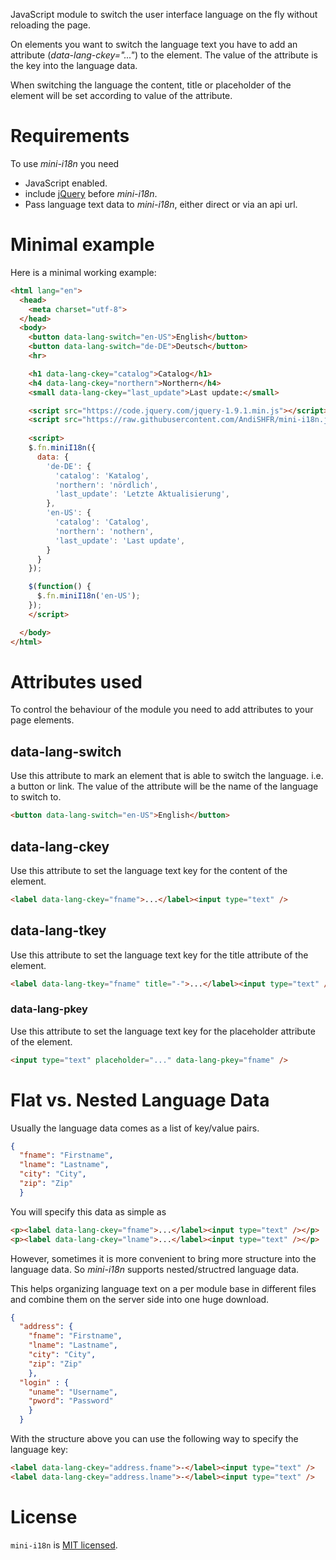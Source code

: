 JavaScript module to switch the user interface language on the fly without reloading the page.

On elements you want to switch the language text you have to add an attribute (_data-lang-ckey="..."_) to the element. The value of the attribute is the key into the language data.

When switching the language the content, title or placeholder of the element will be set according to value of the attribute.

# Requirements
To use _mini-i18n_ you need
* JavaScript enabled.
* include [jQuery](http://jquery.org/)  before _mini-i18n_.
* Pass language text data to _mini-i18n_, either direct or via an api url.

# Minimal example
Here is a minimal working example:

```html
<html lang="en">
  <head>
    <meta charset="utf-8">
  </head>
  <body>
    <button data-lang-switch="en-US">English</button>
    <button data-lang-switch="de-DE">Deutsch</button>
    <hr>

    <h1 data-lang-ckey="catalog">Catalog</h1>
    <h4 data-lang-ckey="northern">Northern</h4>
    <small data-lang-ckey="last_update">Last update:</small>

    <script src="https://code.jquery.com/jquery-1.9.1.min.js"></script>
    <script src="https://raw.githubusercontent.com/AndiSHFR/mini-i18n.js/master/mini-i18n.js"></script>
    
    <script>
    $.fn.miniI18n({ 
      data: {
        'de-DE': {
          'catalog': 'Katalog',
          'northern': 'nördlich',
          'last_update': 'Letzte Aktualisierung',
        },
        'en-US': {
          'catalog': 'Catalog',
          'northern': 'nothern',
          'last_update': 'Last update',
        }
      }
    });

    $(function() {
      $.fn.miniI18n('en-US');
    });
    </script>

  </body>
</html>
```


# Attributes used
To control the behaviour of the module you need to add attributes to your page elements.

## __data-lang-switch__
Use this attribute to mark an element that is able to switch the language. i.e. a button or link. The value of the attribute will be the name of the language to switch to.

```html
<button data-lang-switch="en-US">English</button>
``` 

## __data-lang-ckey__
Use this attribute to set the language text key for the content of the element.

```html
<label data-lang-ckey="fname">...</label><input type="text" />
``` 

## __data-lang-tkey__
Use this attribute to set the language text key for the title attribute of the element.

```html
<label data-lang-tkey="fname" title="-">...</label><input type="text" />
``` 

### __data-lang-pkey__
Use this attribute to set the language text key for the placeholder attribute of the element.

```html
<input type="text" placeholder="..." data-lang-pkey="fname" />
``` 


# Flat vs. Nested Language Data
Usually the language data comes as a list of key/value pairs.

```json
{
  "fname": "Firstname",
  "lname": "Lastname",
  "city": "City",
  "zip": "Zip"
  }
```

You will specify this data as simple as

```html
<p><label data-lang-ckey="fname">...</label><input type="text" /></p>
<p><label data-lang-ckey="lname">...</label><input type="text" /></p>
```

However, sometimes it is more convenient to bring more structure into the language data. So _mini-i18n_ supports nested/structred language data.

This helps organizing language text on a per module base in different files and combine them on the server side into one huge download.

```json
{
  "address": {
    "fname": "Firstname",
    "lname": "Lastname",
    "city": "City",
    "zip": "Zip"
    },
  "login" : {
    "uname": "Username",
    "pword": "Password"
    }
  }
```

With the structure above you can use the following way to specify the language key:

```html
<label data-lang-ckey="address.fname">-</label><input type="text" />
<label data-lang-ckey="address.lname">-</label><input type="text" />
```

# License

`mini-i18n` is [MIT licensed](https://github.com/AndiSHFR/mini-i18n.js/raw/master/LICENSE).

